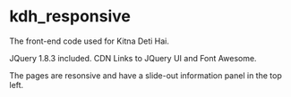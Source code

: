 kdh_responsive
==============

The front-end code used for Kitna Deti Hai.

JQuery 1.8.3 included. CDN Links to JQuery UI and Font Awesome.   

The pages are resonsive and have a slide-out information panel in the top left.
